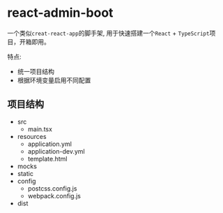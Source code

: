 # react-admin-boot

一个类似`creat-react-app`的脚手架, 用于快速搭建一个`React` + `TypeScript`项目，开箱即用。

特点:

-   统一项目结构
-   根据环境变量启用不同配置

## 项目结构

-   src
    -   main.tsx
-   resources
    -   application.yml
    -   application-dev.yml
    -   template.html
-   mocks
-   static
-   config
    -   postcss.config.js
    -   webpack.config.js
-   dist
